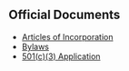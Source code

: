 ---
---

## Official Documents ##

* [Articles of Incorporation](openafs-foundation-incorporation.pdf)
* [Bylaws](openafs-foundation-bylaws.doc)
* [501(c)(3) Application](openafs-foundation-501c3.odf)
